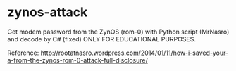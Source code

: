 zynos-attack
============

Get modem password from the ZynOS (rom-0) with Python script (MrNasro) and decode by C# (fixed)
ONLY FOR EDUCATIONAL PURPOSES.

Reference: 
http://rootatnasro.wordpress.com/2014/01/11/how-i-saved-your-a-from-the-zynos-rom-0-attack-full-disclosure/
